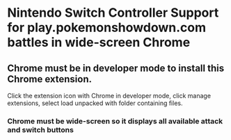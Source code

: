 # Nintendo Switch Controller Support for play.pokemonshowdown.com battles in wide-screen Chrome

## Chrome must be in developer mode to install this Chrome extension.

Click the extension icon with Chrome in developer mode, click manage extensions, select load unpacked with folder containing files.

### Chrome must be wide-screen so it displays all available attack and switch buttons
